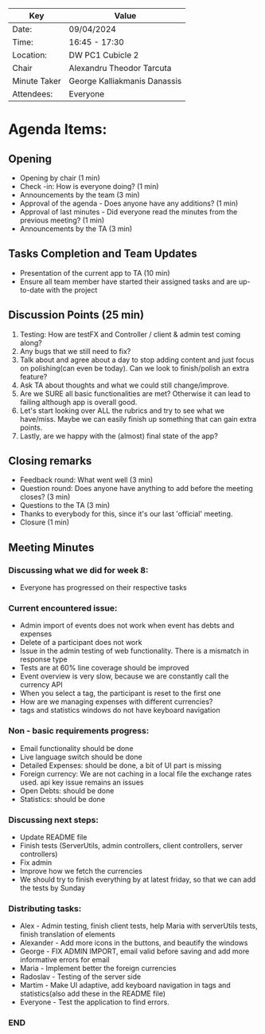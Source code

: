 | Key | Value                        |
| --- |------------------------------|
| Date: | 09/04/2024                 |
| Time: | 16:45 - 17:30              |
| Location: | DW PC1 Cubicle 2       |
| Chair | Alexandru Theodor Tarcuta  |
| Minute Taker | George Kalliakmanis Danassis     |
| Attendees: | Everyone              |

# Agenda Items:

## Opening
- Opening by chair (1 min)
- Check -in: How is everyone doing? (1 min)
- Announcements by the team (3 min)
- Approval of the agenda - Does anyone have any additions? (1 min)
- Approval of last minutes - Did everyone read the minutes from the previous meeting? (1 min)
- Announcements by the TA (3 min)

## Tasks Completion and Team Updates
- Presentation of the current app to TA (10 min)
- Ensure all team member have started their assigned tasks and are up-to-date with the project

## Discussion Points (25 min)

1. Testing: How are testFX and Controller / client & admin test coming along?
2. Any bugs that we still need to fix?
3. Talk about and agree about a day to stop adding content and just focus on polishing(can even be today). Can we look to finish/polish an extra feature?
4. Ask TA about thoughts and what we could still change/improve.
5. Are we SURE all basic functionalities are met? Otherwise it can lead to failing although app is overall good.
6. Let's start looking over ALL the rubrics and try to see what we have/miss. Maybe we can easily finish up something that can gain extra points.
7. Lastly, are we happy with the (almost) final state of the app?

## Closing remarks
- Feedback round: What went well (3 min)
- Question round: Does anyone have anything to add before the meeting closes? (3 min)
- Questions to the TA (3 min)
- Thanks to everybody for this, since it's our last 'official' meeting.
- Closure (1 min)

## Meeting Minutes
### Discussing what we did for week 8:

- Everyone has progressed on their respective tasks

### Current encountered issue:
- Admin import of events does not work when event has debts and expenses
- Delete of a participant does not work
- Issue in the admin testing of web functionality. There is a mismatch in response type
- Tests are at 60% line coverage should be improved
- Event overview is very slow, because we are constantly call the currency API
- When you select a tag, the participant is reset to the first one
- How are we managing expenses with different currencies?
- tags and statistics windows do not have keyboard navigation

### Non - basic requirements progress:
- Email functionality should be done
- Live language switch should be done
- Detailed Expenses: should be done, a bit of UI part is missing
- Foreign currency:  We are not caching in a local file the exchange rates used. api key issue remains an issues
- Open Debts: should be done
- Statistics: should be done

### Discussing next steps:
- Update README file
- Finish tests (ServerUtils, admin controllers, client controllers, server controllers)
- Fix admin
- Improve how we fetch the currencies
- We should try to finish everything by at latest friday, so that we can add the tests by Sunday

### Distributing tasks:
- Alex - Admin testing, finish client tests, help Maria with serverUtils tests, finish translation of elements
- Alexander - Add more icons in the buttons, and beautify the windows
- George - FIX ADMIN IMPORT, email valid before saving
  and add more informative errors for email
- Maria - Implement better the foreign currencies
- Radoslav - Testing of the server side
- Martim - Make UI adaptive, add keyboard navigation in tags and statistics(also add these in the README file)
- Everyone - Test the application to find errors.


### END

